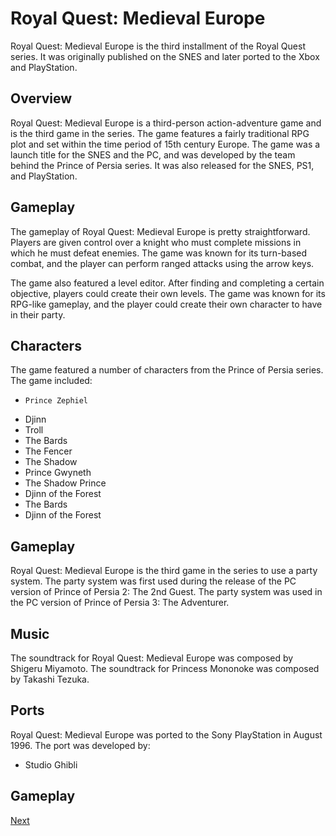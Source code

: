 # Royal Quest: Medieval Europe

Royal Quest: Medieval Europe is the third installment of the Royal Quest series. It was originally published on the SNES and later ported to the Xbox and PlayStation.

## Overview

Royal Quest: Medieval Europe is a third-person action-adventure game and is the third game in the series. The game features a fairly traditional RPG plot and set within the time period of 15th century Europe. The game was a launch title for the SNES and the PC, and was developed by the team behind the Prince of Persia series. It was also released for the SNES, PS1, and PlayStation.

## Gameplay

The gameplay of Royal Quest: Medieval Europe is pretty straightforward. Players are given control over a knight who must complete missions in which he must defeat enemies. The game was known for its turn-based combat, and the player can perform ranged attacks using the arrow keys.

The game also featured a level editor. After finding and completing a certain objective, players could create their own levels. The game was known for its RPG-like gameplay, and the player could create their own character to have in their party.



## Characters

The game featured a number of characters from the Prince of Persia series. The game included:

*     Prince Zephiel
*    Djinn
*   Troll
*   The Bards
*   The Fencer
*   The Shadow
*   Prince Gwyneth
*   The Shadow Prince
*   Djinn of the Forest
*   The Bards
*   Djinn of the Forest

## Gameplay

Royal Quest: Medieval Europe is the third game in the series to use a party system. The party system was first used during the release of the PC version of Prince of Persia 2: The 2nd Guest. The party system was used in the PC version of Prince of Persia 3: The Adventurer.

## Music

The soundtrack for Royal Quest: Medieval Europe was composed by Shigeru Miyamoto. The soundtrack for Princess Mononoke was composed by Takashi Tezuka.

## Ports

Royal Quest: Medieval Europe was ported to the Sony PlayStation in August 1996. The port was developed by:

*   Studio Ghibli

## Gameplay

[Next](471.md)